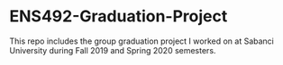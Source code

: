 # ENS492-Graduation-Project

This repo includes the group graduation project I worked on at Sabanci University during Fall 2019 and Spring 2020 semesters.
